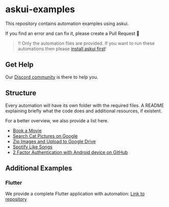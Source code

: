 # askui-examples

This repository contains automation examples using askui.

If you find an error and can fix it, please create a Pull Request 🥰

> ‼️ Only the automation files are provided. If you want to run these automations then please [install askui first](https://docs.askui.com/docs/general/Getting%20Started/getting-started)!

## Get Help
Our [Discord community](https://discord.gg/KFYJ5xuyBA) is there to help you.

## Structure
Every automation will have its own folder with the required files. A README explaining briefly what the code does and additional resources, if existent.

For a better overview, we also provide a list here.

* [Book a Movie](book-a-movie)
* [Search Cat Pictures on Google](search-cat-pictures)
* [Zip Images and Upload to Google Drive](zip-images-upload-google-drive)
* [Spotify Like Songs](spotify-like-songs)
* [2 Factor Authentication with Android device on GitHub](2-factor-authentication-android-github)

<!--- * [Coming soon! Search on AirBnB](search-airbnb) --->

## Additional Examples

### Flutter
We provide a complete Flutter application with automation: [Link to repository](https://github.com/askui/flutter-example-automation)
